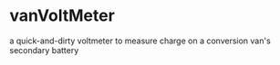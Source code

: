 # vanVoltMeter
a quick-and-dirty voltmeter to measure charge on a conversion van's secondary battery
